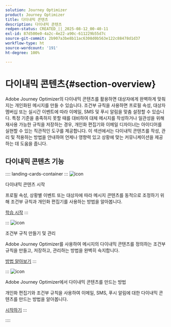 ```yaml
---
solution: Journey Optimizer
product: Journey Optimizer
title: 다이내믹 콘텐츠
description: 다이내믹 콘텐츠
redpen-status: CREATED_||_2025-08-12_00-40-11
exl-id: 87d500e0-4a2c-4e22-a90c-611229b55d7c
source-git-commit: 2b907a3be8b11ac6308d0b563e122c88478d1d37
workflow-type: ht
source-wordcount: '191'
ht-degree: 100%

---
```


# 다이내믹 콘텐츠{#section-overview}

Adobe Journey Optimizer의 다이내믹 콘텐츠를 활용하면 대상자에게 완벽하게 맞춰지는 개인화된 메시지를 만들 수 있습니다. 조건부 규칙을 사용하면 프로필 속성, 대상자 멤버십 또는 실시간 이벤트에 따라 이메일, SMS 및 푸시 알림을 맞춤 설정할 수 있습니다. 특정 기준을 충족하지 못할 때를 대비하여 대체 메시지를 작성하거나 일관성을 위해 재사용 가능한 규칙을 저장하는 경우, 개인화 편집기와 이메일 디자이너는 아이디어를 실현할 수 있는 직관적인 도구를 제공합니다. 이 섹션에서는 다이내믹 콘텐츠를 작성, 관리 및 적용하는 방법을 안내하여 언제나 영향력 있고 상황에 맞는 커뮤니케이션을 제공하는 데 도움을 줍니다.

## 다이내믹 콘텐츠 기능

:::: landing-cards-container
:::
![icon](https://cdn.experienceleague.adobe.com/icons/circle-play.svg)

다이내믹 콘텐츠 시작

프로필 속성, 상황별 이벤트 또는 대상자에 따라 메시지 콘텐츠를 동적으로 조정하기 위해 조건부 규칙과 개인화 편집기를 사용하는 방법을 알아봅니다.

[학습 시작](../using/personalization/get-started-dynamic-content.md)
:::

:::
![icon](https://cdn.experienceleague.adobe.com/icons/list-check.svg)

조건부 규칙 만들기 및 관리

Adobe Journey Optimizer를 사용하여 메시지의 다이내믹 콘텐츠를 정의하는 조건부 규칙을 만들고, 저장하고, 관리하는 방법을 완벽히 숙지합니다.

[방법 알아보기](../using/personalization/create-conditions.md)
:::

:::
![icon](https://cdn.experienceleague.adobe.com/icons/bullseye.svg)

Adobe Journey Optimizer에서 다이내믹 콘텐츠를 만드는 방법

개인화 편집기와 조건부 규칙을 사용하여 이메일, SMS, 푸시 알림에 대한 다이내믹 콘텐츠를 만드는 방법을 알아봅니다.

[시작하기](../using/personalization/dynamic-content.md)
:::

::::
